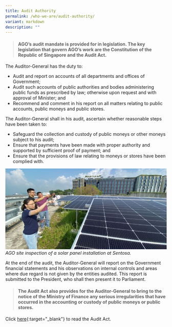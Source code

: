 ```yaml
---
title: Audit Authority
permalink: /who-we-are/audit-authority/
variant: markdown
description: ""
---
```



> #### **AGO’s audit mandate is provided for in legislation. The key legislation that govern AGO’s work are the Constitution of the Republic of Singapore and the Audit Act.**

The Auditor-General has the duty to:

* Audit and report on accounts of all departments and offices of Government;
* Audit such accounts of public authorities and bodies administering public funds as prescribed by law; otherwise upon request and with approval of Minister; and
* Recommend and comment in his report on all matters relating to public accounts, public moneys and public stores.

The Auditor-General shall in his audit, ascertain whether reasonable steps have been taken to:

* Safeguard the collection and custody of public moneys or other moneys subject to his audit;
* Ensure that payments have been made with proper authority and supported by sufficient proof of payment; and
* Ensure that the provisions of law relating to moneys or stores have been complied with.

![Sentosa_Solar_Panel_Inspection](/images/Sentosa_solar_Panels_800x400.jpg)
*AGO site inspection of a solar panel installation at Sentosa.*

At the end of the audit, the Auditor-General will report on the Government financial statements and his observations on internal controls and areas where due regard is not given by the entities audited.  This report is submitted to the President, who shall then present it to Parliament.

> #### **The Audit Act also provides for the Auditor-General to bring to the notice of the Ministry of Finance any serious irregularities that have occurred in the accounting or custody of public moneys or public stores.** 

Click [here](https://sso.agc.gov.sg/Act/AA1966){:target="_blank"} to read the Audit Act.